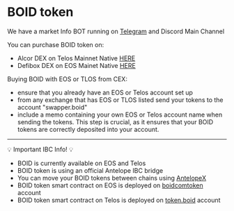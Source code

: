 # BOID token

We have a market Info BOT running on [Telegram](https://t.me/boid_info_bot) and Discord Main Channel

You can purchase BOID token on:
- Alcor DEX on Telos Mainnet Native [HERE](https://telos.alcor.exchange/swap?input=BOID-token.boid&output=TLOS-eosio.token)
- Defibox DEX on EOS Mainet Native [HERE](https://pro.defibox.io/pool-market-details/8)

Buying BOID with EOS or TLOS from CEX:
- ensure that you already have an EOS or Telos account set up
- from any exchange that has EOS or TLOS listed send your tokens to the account "swapper.boid"
- include a memo containing your own EOS or Telos account name when sending the tokens. This step is crucial, as it ensures that your BOID tokens are correctly deposited into your account.
______________________________________________________________
💡 Important IBC Info! 💡
- BOID is currently available on EOS and Telos
- BOID token is using an official Antelope IBC bridge
- You can move your BOID tokens between chains using [AntelopeX](https://antelopex.io/)
- BOID token smart contract on EOS is deployed on [boidcomtoken](https://bloks.io/account/boidcomtoken) account
- BOID token smart contract on Telos is deployed on [token.boid](https://eosauthority.com/account/token.boid?network=telos) account